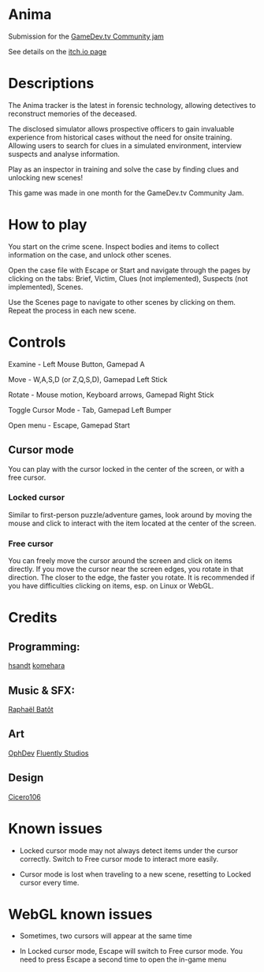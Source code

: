 # Anima

Submission for the [GameDev.tv Community jam](https://itch.io/jam/gamedevtv-community-jam)

See details on the [itch.io page](https://cicero106.itch.io/anima)


# Descriptions

The Anima tracker is the latest in forensic technology, allowing detectives to reconstruct memories of the deceased.

The disclosed simulator allows prospective officers to gain invaluable experience from historical cases without the need for onsite training. Allowing users to search for clues in a simulated environment, interview suspects and analyse information.

Play as an inspector in training and solve the case by finding clues and unlocking new scenes!

This game was made in one month for the GameDev.tv Community Jam.

# How to play
You start on the crime scene. Inspect bodies and items to collect information on the case, and unlock other scenes.

Open the case file with Escape or Start and navigate through the pages by clicking on the tabs: Brief, Victim, Clues (not implemented), Suspects (not implemented), Scenes.

Use the Scenes page to navigate to other scenes by clicking on them. Repeat the process in each new scene.

# Controls

Examine - Left Mouse Button, Gamepad A

Move - W,A,S,D (or Z,Q,S,D), Gamepad Left Stick

Rotate - Mouse motion, Keyboard arrows, Gamepad Right Stick

Toggle Cursor Mode - Tab, Gamepad Left Bumper

Open menu - Escape, Gamepad Start

## Cursor mode
You can play with the cursor locked in the center of the screen, or with a free cursor.

### Locked cursor

Similar to first-person puzzle/adventure games, look around by moving the mouse and click to interact with the item located at the center of the screen.

### Free cursor

You can freely move the cursor around the screen and click on items directly. If you move the cursor near the screen edges, you rotate in that direction. The closer to the edge, the faster you rotate. It is recommended if you have difficulties clicking on items, esp. on Linux or WebGL.


# Credits

## Programming: 
[hsandt](https://github.com/hsandt/)
[komehara](https://komehara.itch.io/) 


## Music & SFX:
[Raphaël Batôt](https://soundcloud.com/raphaelbatot)

## Art
[OphDev](https://github.com/opheliah95)
[Fluently Studios](https://fluentlystudios.itch.io/)

## Design
[Cicero106](https://cicero106.itch.io/)

# Known issues
- Locked cursor mode may not always detect items under the cursor correctly. Switch to Free cursor mode to interact more easily.

- Cursor mode is lost when traveling to a new scene, resetting to Locked cursor every time.

# WebGL known issues
- Sometimes, two cursors will appear at the same time

- In Locked cursor mode, Escape will switch to Free cursor mode. You need to press Escape a second time to open the in-game menu


